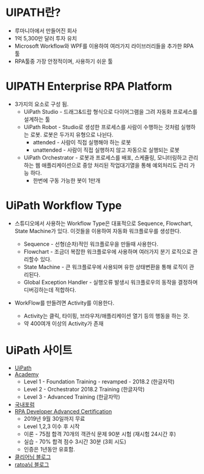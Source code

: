 # UIPATH란?

* 루마니아에서 만들어진 회사
* 1억 5,300만 달러 투자 유치
* Microsoft Workflow와 WPF를 이용하여 여러가지 라이브러리들을 추가한 RPA 툴
* RPA툴중 가장 안정적이며, 사용하기 쉬운 툴

# UIPATH Enterprise RPA Platform

* 3가지의 요소로 구성 됨.
    + UiPath Studio - 드래그&드랍 형식으로 다이어그램을 그려 자동화 프로세스를 설계하는 툴
    + UiPath Robot - Studio로 생성한 프로세스를 사람이 수행하는 것처럼 실행하는 로봇. 로봇은 두가지 유형으로 나뉜다.
        - attended - 사람이 직접 실행해야 하는 로봇
        - unattended - 사람이 직접 실행하지 않고 자동으로 실행되는 로봇
    + UiPath Orchestrator - 로봇과 프로세스를 배포, 스케쥴링, 모니터링하고 관리하는 웹 애플리케이션으로 중앙 처리된 작업대기열을 통해 예외처리도 관리 가능 하다.
        - 한번에 구동 가능한 봇이 1만개
        
# UiPath Workflow Type

+ 스튜디오에서 사용하는 Workflow Type은 대표적으로 Sequence, Flowchart, State Machine가 있다. 이것들을 이용하여 자동화 워크플로우를 생성한다.
    + Sequence - 선형(순차)적인 워크플로우을 만들때 사용한다.
    + Flowchart - 조금더 복잡한 워크플로우에 사용하며 여러가지 분기 로직으로 관리할수 있다.
    + State Machine - 큰 워크플로우에 사용되며 유한 상태변환을 통해 로직이 관리된다.
    + Global Exception Handler - 실행오류 발생시 워크플로우의 동작을 결정하며 디버깅하는데 적합하다.
     
+ WorkFlow를 만들려면 Activity를 이용한다.
    + Activity는 클릭, 타이핑, 브라우저/애플리케이션 열기 등의 행동을 하는 것.
    + 약 400여개 이상의 Activity가 존재
    
# UiPath 사이트

* [UiPath](https://www.uipath.com/)
* [Academy](https://academy.uipath.com/)
    + Level 1 - Foundation Training - revamped - 2018.2 (한글자막)
    + Level 2 - Orchestrator 2018.2 Training (한글자막)
    + Level 3 - Advanced Training (한글자막)
* [국내포럼](https://forum.uipath.com/c/KoreaRPA)
* [RPA Developer Advanced Certification](https://www.uipath.com/rpa/academy/certifications)
    + 2019년 9월 30일까지 무료
    + Level 1,2,3 이수 후 시작
    + 이론 - 75점 합격 70개의 객관식 문제 90분 시험 (재시험 24시간 후)
    + 실습 - 70% 합격 점수 3시간 30분 (3회 시도)
    + 인증은 1년동안 유효함.
* [클리어님 블로그](https://blog.naver.com/workingsmarter/221450903498)
* [ratoa님 블로그](https://blog.naver.com/ratoa/221470203606)